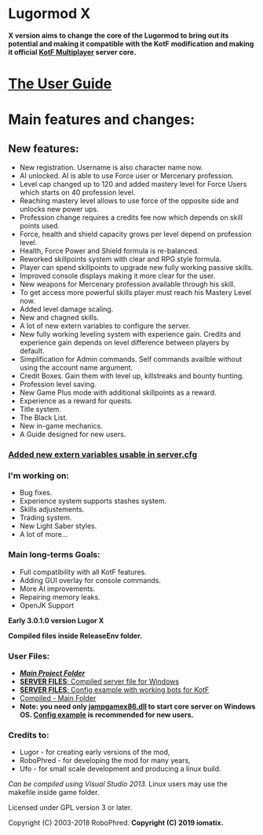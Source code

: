 # Lugormod X 
**X version aims to change the core of the Lugormod to bring out its potential and making it compatible with the KotF modification and making it official [KotF Multiplayer](https://www.moddb.com/mods/knights-of-the-force-21/downloads) server core.**

# [The User Guide](__User_Guide)

# Main features and changes:

## New features:
- New registration. Username is also character name now.
- AI unlocked. AI is able to use Force user or Mercenary profession.
- Level cap changed up to 120 and added mastery level for Force Users which starts on 40 profession level.
- Reaching mastery level allows to use force of the opposite side and unlocks new power ups.
- Profession change requires a credits fee now which depends on skill points used.
- Force, health and shield capacity grows per level depend on profession level.
- Health, Force Power and Shield formula is re-balanced.
- Reworked skillpoints system with clear and RPG style formula.
- Player can spend skillpoints to upgrade new fully working passive skills.
- Improved console displays making it more clear for the user.
- New weapons for Mercenary profession available through his skill.
- To get access more powerful skills player must reach his Mastery Level now.
- Added level damage scaling.
- New and chagned skills.
- A lot of new extern variables to configure the server.
- New fully working leveling system with experience gain. Credits and experience gain depends on level difference between players by default. 
- Simplification for Admin commands. Self commands availble without using the account name argument.
- Credit Boxes. Gain them with level up, killstreaks and bounty hunting. 
- Profession level saving.
- New Game Plus mode with additional skillpoints as a reward.
- Experience as a reward for quests.
- Title system.
- The Black List.
- New in-game mechanics.
- A Guide designed for new users.


### [Added new extern variables usable in server.cfg](__example_config/externvars.md)

### I'm working on:
- Bug fixes.
- Experience system supports stashes system.
- Skills adjustements.
- Trading system.
- New Light Saber styles.
- A lot of more...

### Main long-terms Goals:
- Full compatibility with all KotF features.
- Adding GUI overlay for console commands.
- More AI improvements.
- Repairing memory leaks.
- OpenJK Support

**Early 3.0.1.0 version Lugor X**

**Compiled files inside ReleaseEnv folder.**

### User Files:
- ***[Main Project Folder](https://github.com/iomatix/Lugormod-X)***
- [**SERVER FILES**: Compiled server file for Windows](ReleaseEnv/jampgamex86.dll)
- [**SERVER FILES**: Config example with working bots for KotF](__example_config)
- [Compiled - Main Folder](ReleaseEnv)
- **Note: you need only [jampgamex86.dll](ReleaseEnv/jampgamex86.dll) to start core server on Windows OS. [Config example](__example_config) is recommended for new users.**

### Credits to:

- Lugor       - for creating early versions of the mod,
- RoboPhred   - for developing the mod for many years,
- Ufo         - for small scale development and producing a linux build.

*Can be compiled using Visual Studio 2013.*
Linux users may use the makefile inside game folder.

Licensed under GPL version 3 or later.

Copyright (C) 2003-2018 RoboPhred.
**Copyright (C) 2019 iomatix.**

